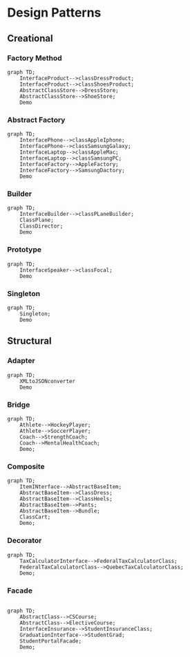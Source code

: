 # Design Patterns
## Creational
### Factory Method

```mermaid
graph TD;
    InterfaceProduct-->classDressProduct;
    InterfaceProduct-->classShoesProduct;
    AbstractClassStore-->DressStore;
    AbstractClassStore-->ShoeStore;
    Demo
```
### Abstract Factory

```mermaid
graph TD;
    InterfacePhone-->classAppleIphone;
    InterfacePhone-->classSamsungGalaxy;
    InterfaceLaptop-->classAppleMac;
    InterfaceLaptop-->classSamsungPC;
    InterfaceFactory-->AppleFactory;
    InterfaceFactory-->SamsungDactory;
    Demo
```

### Builder

```mermaid
graph TD;
    InterfaceBuilder-->classPLaneBuilder;
    ClassPlane;
    ClassDirector;
    Demo
```

### Prototype
```mermaid
graph TD;
    InterfaceSpeaker-->classFocal;
    Demo
```
### Singleton
```mermaid
graph TD;
    Singleton;
    Demo
```

## Structural 
### Adapter
```mermaid
graph TD;
    XMLtoJSONconverter
    Demo
```

### Bridge
```mermaid
graph TD;
    Athlete-->HockeyPlayer;
    Athlete-->SoccerPlayer;
    Coach-->StrengthCoach;
    Coach-->MentalHealthCoach;
    Demo;
```

### Composite
```mermaid
graph TD;
    ItemINterface-->AbstractBaseItem;
    AbstractBaseItem-->ClassDress;
    AbstractBaseItem-->ClassHeels;
    AbstractBaseItem-->Pants;
    AbstractBaseItem-->Bundle;
    ClassCart;
    Demo;
```

### Decorator
```mermaid
graph TD;
    TaxCalculatorInterface-->FederalTaxCalculatorClass;
    FederalTaxCalculatorClass-->QuebecTaxCalculatorClass;
    Demo;
```

### Facade
```mermaid

graph TD;
    AbstractClass-->CSCourse;
    AbstractClass-->ElectiveCourse;
    InterfaceInsurance-->StudentInsuranceClass;
    GraduationInterface-->StudentGrad;
    StudentPortalFacade;
    Demo;
```
 
